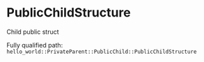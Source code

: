 # PublicChildStructure

Child public struct


Fully qualified path: `hello_world::PrivateParent::PublicChild::PublicChildStructure`

